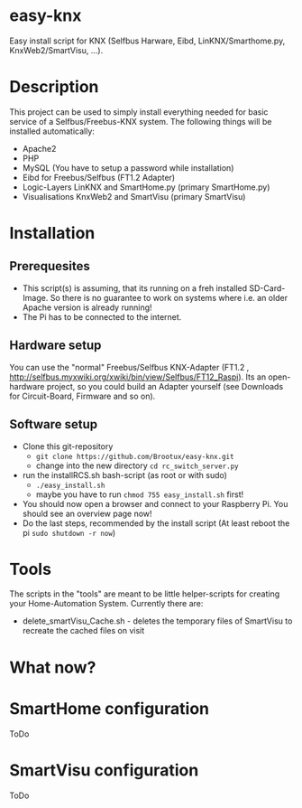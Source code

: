 easy-knx
========

Easy install script for KNX (Selfbus Harware, Eibd, LinKNX/Smarthome.py, KnxWeb2/SmartVisu, ...).

# Description

This project can be used to simply install everything needed for basic service of a Selfbus/Freebus-KNX system. The following things will be installed automatically:

  * Apache2
  * PHP
  * MySQL (You have to setup a password while installation)
  * Eibd for Freebus/Selfbus (FT1.2 Adapter)
  * Logic-Layers LinKNX and SmartHome.py (primary SmartHome.py)
  * Visualisations KnxWeb2 and SmartVisu (primary SmartVisu)

# Installation

## Prerequesites

  * This script(s) is assuming, that its running on a freh installed SD-Card-Image. So there is no guarantee to work on systems where i.e. an older Apache version is already running!
  * The Pi has to be connected to the internet.

## Hardware setup

You can use the "normal" Freebus/Selfbus KNX-Adapter (FT1.2 , http://selfbus.myxwiki.org/xwiki/bin/view/Selfbus/FT12_Raspi). Its an open-hardware project, so you could build an Adapter yourself (see Downloads for Circuit-Board, Firmware and so on).

## Software setup

* Clone this git-repository
  * `git clone https://github.com/Brootux/easy-knx.git`
  * change into the new directory `cd rc_switch_server.py`
* run the installRCS.sh bash-script (as root or with sudo)
  * `./easy_install.sh`
  * maybe you have to run `chmod 755 easy_install.sh` first!
* You should now open a browser and connect to your Raspberry Pi. You should see an overview page now!
* Do the last steps, recommended by the install script (At least reboot the pi `sudo shutdown -r now`)

# Tools

The scripts in the "tools" are meant to be little helper-scripts for creating your Home-Automation System. Currently there are:

* delete_smartVisu_Cache.sh - deletes the temporary files of SmartVisu to recreate the cached files on visit

# What now?

# SmartHome configuration

ToDo

# SmartVisu configuration

ToDo